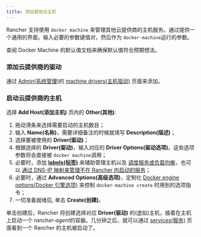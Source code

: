 ```yaml
---
title: 添加其他云主机
---
```


Rancher 支持使用 `docker machine` 来管理其他云提供商的主机服务。通过提供一个通用的界面，输入必要的参数键值对，然后作为 `docker-machine`运行的参数。

查阅 Docker Machine 的默认值文档来确保默认值符合预期想法。

### 添加云提供商的驱动

通过 [Admin(系统管理)](/docs/rancher1/configurations/environments/accounts/_index#管理员)的 [machine drivers(主机驱动)](/docs/rancher1/configurations/environments/machine-drivers/_index) 页面来添加。

### 启动云提供商的主机

选择 **Add Host(添加主机)** 页内的 **Other(其他)**:

1. 拖动滑条来选择需要启动的主机数目；
2. 输入 **Name(名称)**，需要详细备注的时候就填写 **Description(描述)**；
3. 选择要被使用的 **Driver(驱动)**；
4. 根据选择的 **Driver(驱动)**，输入对应的 **Driver Options(驱动选项)**。这些选项参数将会直接被 `docker machine`调用；
5. 必要时，添加 **[labels(标签)](/docs/rancher1/infrastructure/hosts/_index#labels)** 来辅助管理主机以及 [调度服务或负载均衡](/docs/rancher1/infrastructure/cattle/scheduling/_index)，也可以 [通过 DNS-IP 映射来管理不在 Rancher 内启动的服务](/docs/rancher1/infrastructure/cattle/external-dns-service/_index#为外部dns使用特定的ip)；
6. 必要时，通过 **Advanced Options(高级选项)**，定制化 [Docker engine options(Docker 引擎选项)](https://docs.docker.com/machine/reference/create/#specifying-configuration-options-for-the-created-docker-engine) 来控制 `docker-machine create` 时用到的选项指令；
7. 一切准备就绪后, 单击 **Create(创建)**。

单击创建后，Rancher 将创建选择对应 **Driver(驱动)** 的(虚拟)主机，接着在主机上启动一个 *rancher-agent*的容器。几分钟之后，就可以通过 [services(服务)](/docs/rancher1/infrastructure/cattle/adding-services/_index) 页面看到一个 Rancher 的主机被启动了。
